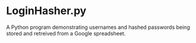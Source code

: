 # LoginHasher.py
A Python program demonstrating usernames and hashed passwords being stored and retreived from a Google spreadsheet.

